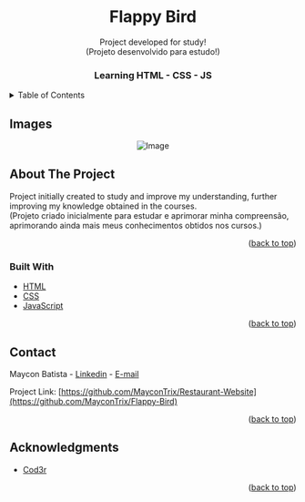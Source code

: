 <div id="top"></div>
<div align="center">
<h1>Flappy Bird</h1>
  <p>Project developed for study!<br>(Projeto desenvolvido para estudo!)</p>

<!-- PROJECT LOGO -->
  <h3 align="center">Learning HTML - CSS - JS</h3>
</div>



<!-- TABLE OF CONTENTS -->
<details>
  <summary>Table of Contents</summary>
  <ol>
    <li>
      <a href="#about-the-project">About The Project</a>
      <ul>
        <li><a href="#built-with">Built With</a></li>
      </ul>
    </li>
    <li><a href="#contact">Contact</a></li>
    <li><a href="#acknowledgments">Acknowledgments</a></li>
  </ol>
</details>



<!-- ABOUT THE PROJECT -->
## Images

<div align="center">
   <img src="https://user-images.githubusercontent.com/105027088/170033519-d83d4d3c-d6ea-4c3a-bf26-820740df7623.gif" alt="Image"><br>
</div>

## About The Project
Project initially created to study and improve my understanding, further improving my knowledge obtained in the courses.<br>
(Projeto criado inicialmente para estudar e aprimorar minha compreensão, aprimorando ainda mais meus conhecimentos obtidos nos cursos.)

<p align="right">(<a href="#top">back to top</a>)</p>



### Built With

* [HTML](https://pt.wikipedia.org/wiki/HTML)
* [CSS](https://pt.wikipedia.org/wiki/Cascading_Style_Sheets)
* [JavaScript](https://pt.wikipedia.org/wiki/Brendan_Eich)

<p align="right">(<a href="#top">back to top</a>)</p>

<!-- CONTACT -->
## Contact

Maycon Batista - [Linkedin](https://www.linkedin.com/in/maycon-batista-71a176238/) - [E-mail](tiutrix@hotmail.com)

Project Link: [https://github.com/MayconTrix/Restaurant-Website](https://github.com/MayconTrix/Flappy-Bird)

<p align="right">(<a href="#top">back to top</a>)</p>


<!-- ACKNOWLEDGMENTS -->
## Acknowledgments

* [Cod3r](https://www.cod3r.com.br/)

<p align="right">(<a href="#top">back to top</a>)</p>
